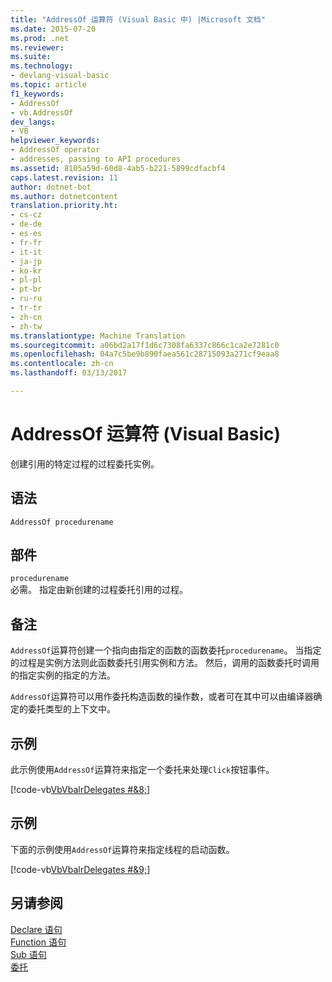 ```yaml
---
title: "AddressOf 运算符 (Visual Basic 中) |Microsoft 文档"
ms.date: 2015-07-20
ms.prod: .net
ms.reviewer: 
ms.suite: 
ms.technology:
- devlang-visual-basic
ms.topic: article
f1_keywords:
- AddressOf
- vb.AddressOf
dev_langs:
- VB
helpviewer_keywords:
- AddressOf operator
- addresses, passing to API procedures
ms.assetid: 8105a59d-60d8-4ab5-b221-5899cdfacbf4
caps.latest.revision: 11
author: dotnet-bot
ms.author: dotnetcontent
translation.priority.ht:
- cs-cz
- de-de
- es-es
- fr-fr
- it-it
- ja-jp
- ko-kr
- pl-pl
- pt-br
- ru-ru
- tr-tr
- zh-cn
- zh-tw
ms.translationtype: Machine Translation
ms.sourcegitcommit: a06bd2a17f1d6c7308fa6337c866c1ca2e7281c0
ms.openlocfilehash: 04a7c5be9b890faea561c28715093a271cf9eaa8
ms.contentlocale: zh-cn
ms.lasthandoff: 03/13/2017

---
```

# <a name="addressof-operator-visual-basic"></a>AddressOf 运算符 (Visual Basic)
创建引用的特定过程的过程委托实例。  
  
## <a name="syntax"></a>语法  
  
```  
AddressOf procedurename  
```  
  
## <a name="parts"></a>部件  
 `procedurename`  
 必需。 指定由新创建的过程委托引用的过程。  
  
## <a name="remarks"></a>备注  
 `AddressOf`运算符创建一个指向由指定的函数的函数委托`procedurename`。 当指定的过程是实例方法则此函数委托引用实例和方法。 然后，调用的函数委托时调用的指定实例的指定的方法。  
  
 `AddressOf`运算符可以用作委托构造函数的操作数，或者可在其中可以由编译器确定的委托类型的上下文中。  
  
## <a name="example"></a>示例  
 此示例使用`AddressOf`运算符来指定一个委托来处理`Click`按钮事件。  
  
 [!code-vb[VbVbalrDelegates #&8;](../../../visual-basic/language-reference/operators/codesnippet/VisualBasic/addressof-operator_1.vb)]  
  
## <a name="example"></a>示例  
 下面的示例使用`AddressOf`运算符来指定线程的启动函数。  
  
 [!code-vb[VbVbalrDelegates #&9;](../../../visual-basic/language-reference/operators/codesnippet/VisualBasic/addressof-operator_2.vb)]  
  
## <a name="see-also"></a>另请参阅  
 [Declare 语句](../../../visual-basic/language-reference/statements/declare-statement.md)   
 [Function 语句](../../../visual-basic/language-reference/statements/function-statement.md)   
 [Sub 语句](../../../visual-basic/language-reference/statements/sub-statement.md)   
 [委托](../../../visual-basic/programming-guide/language-features/delegates/index.md)

